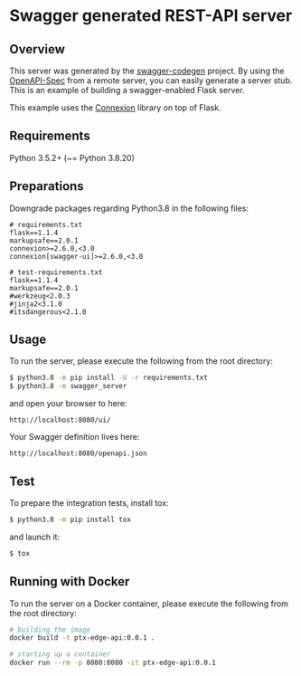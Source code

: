 # Swagger generated REST-API server

## Overview
This server was generated by the [swagger-codegen](https://github.com/swagger-api/swagger-codegen) project. By using the
[OpenAPI-Spec](https://github.com/swagger-api/swagger-core/wiki) from a remote server, you can easily generate a server stub.  This
is an example of building a swagger-enabled Flask server.

This example uses the [Connexion](https://github.com/zalando/connexion) library on top of Flask.

## Requirements
Python 3.5.2+ (~= Python 3.8.20)

## Preparations

Downgrade packages regarding Python3.8 in the following files:
```pycon
# requirements.txt
flask==1.1.4
markupsafe==2.0.1
connexion>=2.6.0,<3.0
connexion[swagger-ui]>=2.6.0,<3.0
```
```pycon
# test-requirements.txt
flask==1.1.4
markupsafe==2.0.1
#werkzeug<2.0.3
#jinja2<3.1.0
#itsdangerous<2.1.0
```

## Usage
To run the server, please execute the following from the root directory:

```bash
$ python3.8 -m pip install -U -r requirements.txt
$ python3.8 -m swagger_server
```

and open your browser to here:

```
http://localhost:8080/ui/
```

Your Swagger definition lives here:

```
http://localhost:8080/openapi.json
```

## Test

To prepare the integration tests, install tox:
```bash
$ python3.8 -m pip install tox
```

and launch it:
```bash
$ tox
```

## Running with Docker

To run the server on a Docker container, please execute the following from the root directory:

```bash
# building the image
docker build -t ptx-edge-api:0.0.1 .

# starting up a container
docker run --rm -p 8080:8080 -it ptx-edge-api:0.0.1
```